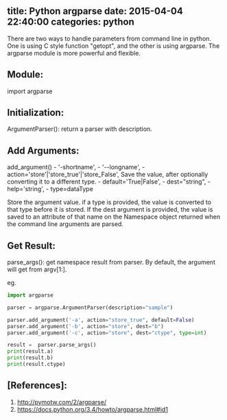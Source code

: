 title: Python argparse
date: 2015-04-04 22:40:00
categories: python
---

There are two ways to handle parameters from command line in python. One is using C style function "getopt", and the other is using argparse. The argparse module is more powerful and flexible.

## Module:
import argparse

## Initialization:
ArgumentParser():
return a parser with description. 

## Add Arguments:
add_argument()
    - '-shortname',
    - '--longname',
    - action='store'|'store_true'|'store_False',
      Save the value, after optionally converting it to a different type.
    - default='True|False',
    - dest="string",
    - help='string', 
    - type=dataType

Store the argument value. if a type is provided, the value is converted to that type before it is stored. If the dest argument is provided, the value is saved to an attribute of that name on the Namespace object returned when the command line arguments are parsed.

## Get Result:
parse_args():
get namespace result from parser. By default, the argument will get from argv[1:].

eg. 
```python
import argparse

parser = argparse.ArgumentParser(description="sample")

parser.add_argument('-a', action="store_true", default=False)
parser.add_argument('-b', action="store", dest="b")
parser.add_argument('-c', action="store", dest="ctype", type=int)

result =  parser.parse_args()
print(result.a)
print(result.b)
print(result.ctype)
```

## [References]:
1. http://pymotw.com/2/argparse/
2. https://docs.python.org/3.4/howto/argparse.html#id1
